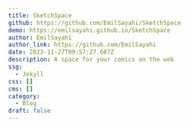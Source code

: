 ```yaml
---
title: SketchSpace
github: https://github.com/EmilSayahi/SketchSpace
demo: https://emilsayahi.github.io/SketchSpace
author: EmilSayahi
author_link: https://github.com/EmilSayahi
date: 2023-11-27T09:57:27.687Z
description: A space for your comics on the web
ssg:
  - Jekyll
css: []
cms: []
category:
  - Blog
draft: false
---
```

